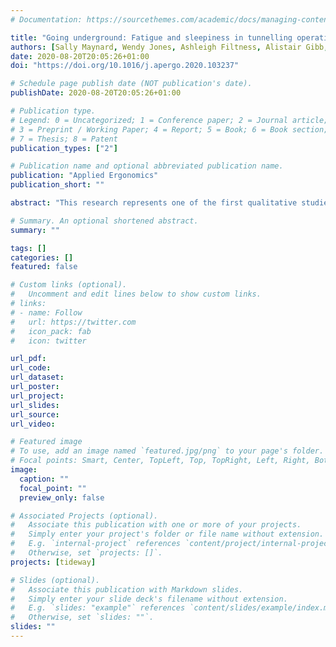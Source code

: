 ```yaml
---
# Documentation: https://sourcethemes.com/academic/docs/managing-content/

title: "Going underground: Fatigue and sleepiness in tunnelling operations"
authors: [Sally Maynard, Wendy Jones, Ashleigh Filtness, Alistair Gibb, Roger Haslam]
date: 2020-08-20T20:05:26+01:00
doi: "https://doi.org/10.1016/j.apergo.2020.103237"

# Schedule page publish date (NOT publication's date).
publishDate: 2020-08-20T20:05:26+01:00

# Publication type.
# Legend: 0 = Uncategorized; 1 = Conference paper; 2 = Journal article;
# 3 = Preprint / Working Paper; 4 = Report; 5 = Book; 6 = Book section;
# 7 = Thesis; 8 = Patent
publication_types: ["2"]

# Publication name and optional abbreviated publication name.
publication: "Applied Ergonomics"
publication_short: ""

abstract: "This research represents one of the first qualitative studies to investigate fatigue in the tunnelling sector of the construction industry. It explores the opinions of tunnellers and their managers about how fatigue influences or is influenced by tunnelling, and how this is managed. Fatigue and sleepiness were discussed in six focus groups with frontline workers (n = 42) and 10 manager interviews. Fatigue was seen to be a problem, with all participants having experienced, or recognised in others, the feeling of sleepiness whilst at work. Fatigue and sleepiness are not commonly discussed between tunnelling workers and they do not feel comfortable reporting instances of fatigue. The research shows that workers in the tunnelling construction sector are exposed to a wide range of occupational factors that potentially increase their vulnerability to fatigue, including the physical environment, repetitive and monotonous tasks, variable shift patterns and manual work. Additionally, personal factors such as social and family demands, long commute times and living away from home, can increase the risk of fatigue. The construction industry in general has gone some way to address fatigue and there is opportunity to further improve fatigue management. However, a major shift is needed before workers will feel able to openly discuss fatigue with their employer."

# Summary. An optional shortened abstract.
summary: ""

tags: []
categories: []
featured: false

# Custom links (optional).
#   Uncomment and edit lines below to show custom links.
# links:
# - name: Follow
#   url: https://twitter.com
#   icon_pack: fab
#   icon: twitter

url_pdf:
url_code:
url_dataset:
url_poster:
url_project:
url_slides:
url_source:
url_video:

# Featured image
# To use, add an image named `featured.jpg/png` to your page's folder. 
# Focal points: Smart, Center, TopLeft, Top, TopRight, Left, Right, BottomLeft, Bottom, BottomRight.
image:
  caption: ""
  focal_point: ""
  preview_only: false

# Associated Projects (optional).
#   Associate this publication with one or more of your projects.
#   Simply enter your project's folder or file name without extension.
#   E.g. `internal-project` references `content/project/internal-project/index.md`.
#   Otherwise, set `projects: []`.
projects: [tideway]

# Slides (optional).
#   Associate this publication with Markdown slides.
#   Simply enter your slide deck's filename without extension.
#   E.g. `slides: "example"` references `content/slides/example/index.md`.
#   Otherwise, set `slides: ""`.
slides: ""
---
```

